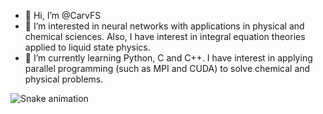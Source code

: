 - 👋 Hi, I’m @CarvFS
- 👀 I’m interested in neural networks with applications in physical and chemical sciences. Also, I have interest in integral equation theories applied to liquid state physics.
- 🌱 I’m currently learning Python, C and C++. I have interest in applying parallel programming (such as MPI and CUDA) to solve chemical and physical problems.

![Snake animation](https://github.com/CarvFS/CarvFS/blob//output/github-contribution-grid-snake.svg)

<!---
CarvFS/CarvFS is a ✨ special ✨ repository because its `README.md` (this file) appears on your GitHub profile.
You can click the Preview link to take a look at your changes.
--->
